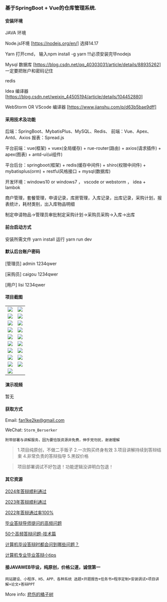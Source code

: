 ### 基于SpringBoot + Vue的仓库管理系统.

#### 安装环境

JAVA 环境 

Node.js环境 [https://nodejs.org/en/] 选择14.17

Yarn 打开cmd， 输入npm install -g yarn !!!必须安装完毕nodejs

Mysql 数据库 [https://blog.csdn.net/qq_40303031/article/details/88935262] 一定要把账户和密码记住

redis

Idea 编译器 [https://blog.csdn.net/weixin_44505194/article/details/104452880]

WebStorm OR VScode 编译器 [https://www.jianshu.com/p/d63b5bae9dff]

#### 采用技术及功能

后端：SpringBoot、MybatisPlus、MySQL、Redis、
前端：Vue、Apex、Antd、Axios
报表：Spread.js

平台前端：vue(框架) + vuex(全局缓存) + rue-router(路由) + axios(请求插件) + apex(图表)  + antd-ui(ui组件)

平台后台：springboot(框架) + redis(缓存中间件) + shiro(权限中间件) + mybatisplus(orm) + restful风格接口 + mysql(数据库)

开发环境：windows10 or windows7 ， vscode or webstorm ， idea + lambok

商户管理，套餐管理，申请记录，库房管理，入库记录，出库记录，采购计划，报表统计，耗材类别，出入库物品明细

制定申请物品->管理员审批制定采购计划->采购员采购->入库->出库


#### 前台启动方式
安装所需文件 yarn install 
运行 yarn run dev

#### 默认后台账户密码
[管理员]
admin
1234qwer

[采购员]
caigou
1234qwer

[用户]
lisi
1234qwer
#### 项目截图

|  |  |
|---------------------|---------------------|
| ![](https://fank-bucket-oss.oss-cn-beijing.aliyuncs.com/img/1703080753720.jpg) | ![](https://fank-bucket-oss.oss-cn-beijing.aliyuncs.com/img/1703080969395.jpg) |
| ![](https://fank-bucket-oss.oss-cn-beijing.aliyuncs.com/img/1703080712574.jpg) | ![](https://fank-bucket-oss.oss-cn-beijing.aliyuncs.com/img/1703080953291.jpg) |
| ![](https://fank-bucket-oss.oss-cn-beijing.aliyuncs.com/img/1703084753472.jpg) | ![](https://fank-bucket-oss.oss-cn-beijing.aliyuncs.com/img/1703080878407.jpg) |
| ![](https://fank-bucket-oss.oss-cn-beijing.aliyuncs.com/img/1703081092356.jpg) | ![](https://fank-bucket-oss.oss-cn-beijing.aliyuncs.com/img/1703080862614.jpg) |
| ![](https://fank-bucket-oss.oss-cn-beijing.aliyuncs.com/img/1703081076525.jpg) | ![](https://fank-bucket-oss.oss-cn-beijing.aliyuncs.com/img/1703080844691.jpg) |
| ![](https://fank-bucket-oss.oss-cn-beijing.aliyuncs.com/img/1703081052848.jpg) | ![](https://fank-bucket-oss.oss-cn-beijing.aliyuncs.com/img/1703080830613.jpg) |
| ![](https://fank-bucket-oss.oss-cn-beijing.aliyuncs.com/img/1703081035620.jpg) | ![](https://fank-bucket-oss.oss-cn-beijing.aliyuncs.com/img/1703080818367.jpg) |
| ![](https://fank-bucket-oss.oss-cn-beijing.aliyuncs.com/img/1703081023390.jpg) | ![](https://fank-bucket-oss.oss-cn-beijing.aliyuncs.com/img/1703080803381.jpg) |
| ![](https://fank-bucket-oss.oss-cn-beijing.aliyuncs.com/img/1703080992261.jpg) | ![](https://fank-bucket-oss.oss-cn-beijing.aliyuncs.com/img/1703080792182.jpg) |
| ![](https://fank-bucket-oss.oss-cn-beijing.aliyuncs.com/img/1703080981840.jpg) | 


#### 演示视频

暂无

#### 获取方式

Email: fan1ke2ke@gmail.com

WeChat: `Storm_Berserker`

`附带部署与讲解服务，因为要恰饭资源非免费，伸手党勿扰，谢谢理解`

> 1.项目纯原创，不做二手贩子 2.一次购买终身有效 3.项目讲解持续到答辩结束 4.非常负责的答辩指导 5.黑奴价格

> 项目部署调试不好包退！功能逻辑没讲明白包退！

#### 其它资源

[2024年答辩顺利通过](https://berserker287.github.io/2024/06/06/2024%E5%B9%B4%E7%AD%94%E8%BE%A9%E9%A1%BA%E5%88%A9%E9%80%9A%E8%BF%87/)

[2023年答辩顺利通过](https://berserker287.github.io/2023/06/14/2023%E5%B9%B4%E7%AD%94%E8%BE%A9%E9%A1%BA%E5%88%A9%E9%80%9A%E8%BF%87/)

[2022年答辩通过率100%](https://berserker287.github.io/2022/05/25/%E9%A1%B9%E7%9B%AE%E4%BA%A4%E6%98%93%E8%AE%B0%E5%BD%95/)

[毕业答辩导师提问的高频问题](https://berserker287.github.io/2023/06/13/%E6%AF%95%E4%B8%9A%E7%AD%94%E8%BE%A9%E5%AF%BC%E5%B8%88%E6%8F%90%E9%97%AE%E7%9A%84%E9%AB%98%E9%A2%91%E9%97%AE%E9%A2%98/)

[50个高频答辩问题-技术篇](https://berserker287.github.io/2023/06/13/50%E4%B8%AA%E9%AB%98%E9%A2%91%E7%AD%94%E8%BE%A9%E9%97%AE%E9%A2%98-%E6%8A%80%E6%9C%AF%E7%AF%87/)

[计算机毕设答辩时都会问到哪些问题？](https://www.zhihu.com/question/31020988)

[计算机专业毕业答辩小tips](https://zhuanlan.zhihu.com/p/145911029)

#### 接JAVAWEB毕设，纯原创，价格公道，诚信第一

`网站建设、小程序、H5、APP、各种系统 选题+开题报告+任务书+程序定制+安装调试+项目讲解+论文+答辩PPT`

More info: [悲伤的橘子树](https://berserker287.github.io/)
